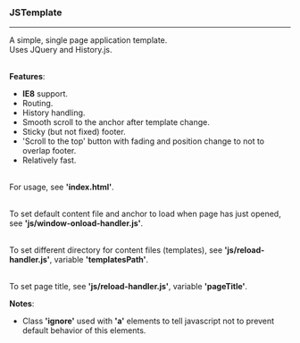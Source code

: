 ### JSTemplate
***
A simple, single page application template.<br />
Uses JQuery and History.js.<br /><br />

**Features**:
* **IE8** support.
* Routing.
* History handling.
* Smooth scroll to the anchor after template change.
* Sticky (but not fixed) footer.
* 'Scroll to the top' button with fading and position change to not to overlap footer.
* Relatively fast.<br /><br />

For usage, see **'index.html'**.<br /><br />

To set default content file and anchor to load when page has just opened,
see **'js/window-onload-handler.js'**.<br /><br />

To set different directory for content files (templates),
see **'js/reload-handler.js'**, variable **'templatesPath'**.<br /><br />

To set page title, see **'js/reload-handler.js'**, variable **'pageTitle'**.<br />

**Notes**:
* Class **'ignore'** used with **'a'** elements to
tell javascript not to prevent default behavior of this elements.

